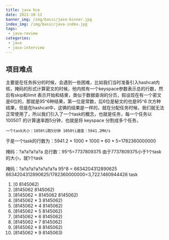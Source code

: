 ```yaml
---
title: java hce
date: 2021-10-12
banner_img: /img/basic/java-binner.jpg
index_img: /img/basic/java-index.jpg
tags: 
 - java-review
categories:
 - java
 - java-interview
---
```


## 项目难点

主要是在任务拆分的时候，会遇到一些困难，比如我们当时准备引入hashcat内核，掩码的形式计算密文的时候，他内核有一个keyspace参数表示总的行数，然后有skip和limit 表示开始和结束，类似于数据查询的分页，假设现在有一个密文是6位的，那就是95^6种结果，第一位是常数，后6位是秘文的也是95^6 次方种结果，但是在hashcat中，这俩的结果是一样的，就在分配任务时候，我们就无法正常使用了，所以我们引入了一个task的概念，也就是任务，每一个任务以 10050T 的计算速率跑5分钟，也就是将 keyspace 分割成多个任务，

`一个task大小：1050ti跑5分钟 1050ti速度：5941.2MH/s`

于是一个task的行数为：5941.2 * 1000 * 1000 * 60 * 5=1782360000000

掩码：?a?a?a?a?a 总行数：95^5=7737809375 由于7737809375小于1个task的大小，就1个task

掩码：?a?a?a?a?a?a?a?a 95^8 = 6634204312890625 6634204312890625/1782360000000=3,722.1460944426 task

1. [0 8145062) 
2. [8145062 8145062) 
3. [8145062 + 8145062 8145062)
4. [8145062 * 3 8145062)
5. [8145062  *  4 8145062)
6. [8145062  *  5 8145062)
7. [8145062  *  6 8145062)
8. [8145062  *  7 8145062)
9. [8145062  *  8 8145062)
10. [8145062  *  9 8145063)


